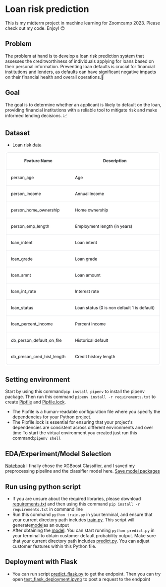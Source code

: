 # Loan risk prediction

This is my midterm project in machine learning for Zoomcamp 2023. Please check out my code. Enjoy! :blush:

## Problem
The problem at hand is to develop a loan risk prediction system that assesses the creditworthiness of individuals applying for loans based on their personal information. Preventing loan defaults is crucial for financial institutions and lenders, as defaults can have significant negative impacts on their financial health and overall operations.:money_with_wings:

## Goal
The goal is to determine whether an applicant is likely to default on the loan, providing financial institutions with a reliable tool to mitigate risk and make informed lending decisions. :chart_with_upwards_trend:

## Dataset
- [Loan risk data](https://www.kaggle.com/datasets/laotse/credit-risk-dataset/data)

<img src="images/datadict.png" />


## Setting environment
Start by using this command`pip install pipenv` to install the pipenv package. Then run this command `pipenv install -r requirements.txt` to create [Pipfile](Pipfile) and [Pipfile.lock](Pipfile.lock).
* The Pipfile is a human-readable configuration file where you specify the dependencies for your Python project.
* The Pipfile.lock is essential for ensuring that your project's dependencies are consistent across different environments and over time
To start the virtual environment you created just run this command:`pipenv shell`

## EDA/Experiment/Model Selection
[Notebook](loan_risk_pred.ipynb)
I finally chose the XGBoost Classifier, and I saved my preprocessing pipeline and the classifier model here. [Save model packages](model.bin)


## Run using python script
* If you are unsure about the required libraries, please download [requirements.txt](requirements.txt) and then using this command `pip install -r requirements.txt` in command line
* Run this command `python train.py` in your terminal, and ensure that your current directory path includes [train.py](train.py).  This script will generate[model](model.bin)as an output
* After obtaining the [model](model.bin). You can start running `python predict.py` in your terminal to obtain customer default probability output. Make sure that your current directory path includes [predict.py](predict.py). You can adjust customer features within this Python file.


## Deployment with Flask
* You can run script [predict_flask.py](predict_flask.py) to get the endpoint. Then you can try open [test_flask_deployment.ipynb](test_flask_deployment.ipynb) to post a request to the endpoint